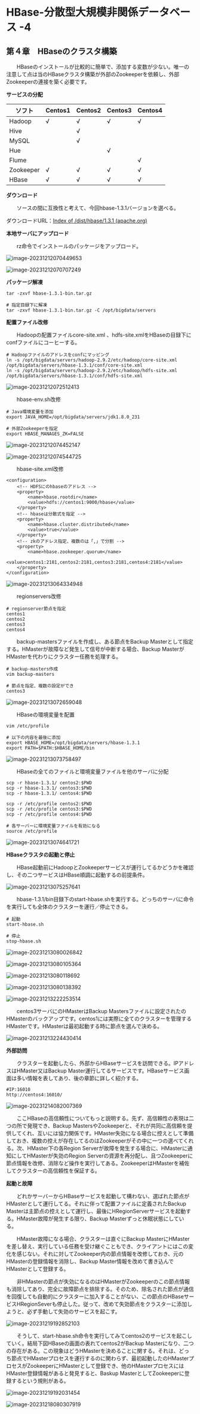 # HBase-分散型大規模非関係データベース -4

## 第４章　HBaseのクラスタ構築

　　HBaseのインストールが比較的に簡単で、添加する変数が少ない。唯一の注意して点は当のHBaseクラスタ構築が外部のZookeeperを依頼し、外部Zookeeperの連接を築く必要です。

**サービスの分配**

| ソフト    | Centos1 | Centos2 | Centos3 | Centos4 |
| --------- | ------- | ------- | ------- | ------- |
| Hadoop    | √       | √       | √       | √       |
| Hive      |         | √       |         |         |
| MySQL     |         | √       |         |         |
| Hue       |         |         | √       |         |
| Flume     |         |         |         | √       |
| Zookeeper | √       | √       | √       | √       |
| HBase     | √       | √       | √       | √       |

**ダウンロード**

　　ソースの間に互換性と考えて、今回hbase-1.3.1バージョンを選べる。

ダウンロードURL：[Index of /dist/hbase/1.3.1 (apache.org)](https://archive.apache.org/dist/hbase/1.3.1/)

**本地サーバにアップロード**

　　rz命令でインストールのパッケージをアップロード。

![image-20231212070449653](D:\OneDrive\picture\Typora\image-20231212070449653.png)

![image-20231212070707249](D:\OneDrive\picture\Typora\image-20231212070707249.png)

**パッケージ解凍**

```
tar -zxvf hbase-1.3.1-bin.tar.gz

# 指定目録下に解凍
tar -zxvf hbase-1.3.1-bin.tar.gz -C /opt/bigdata/servers
```

**配置ファイル改修**

　　Hadoopの配置ファイルcore-site.xml 、hdfs-site.xmlをHBaseの目録下にconfファイルにコーヒーする。

```
# Hadoopファイルのアドレスをconfにマッピング
ln -s /opt/bigdata/servers/hadoop-2.9.2/etc/hadoop/core-site.xml /opt/bigdata/servers/hbase-1.3.1/conf/core-site.xml
ln -s /opt/bigdata/servers/hadoop-2.9.2/etc/hadoop/hdfs-site.xml /opt/bigdata/servers/hbase-1.3.1/conf/hdfs-site.xml
```

![image-20231212072512413](D:\OneDrive\picture\Typora\image-20231212072512413.png)

　　hbase-env.sh改修

```
# Java環境変量を添加
export JAVA_HOME=/opt/bigdata/servers/jdk1.8.0_231

# 外部Zookeeperを指定
export HBASE_MANAGES_ZK=FALSE
```

![image-20231212074452147](D:\OneDrive\picture\Typora\image-20231212074452147.png)

![image-20231212074544725](D:\OneDrive\picture\Typora\image-20231212074544725.png)

　　hbase-site.xml改修

```
<configuration>
	<!-- HDFSにのhbaseのアドレス -->
	<property>
		<name>hbase.rootdir</name>
		<value>hdfs://centos1:9000/hbase</value>
	</property>
	<!-- hbaseは分散式を指定 -->
	<property>
		<name>hbase.cluster.distributed</name>
		<value>true</value>
	</property>
	<!-- zkのアドレス指定、複数のは「,」で分割 -->
	<property>
		<name>hbase.zookeeper.quorum</name>
		<value>centos1:2181,centos2:2181,centos3:2181,centos4:2181</value>
	</property>
</configuration>
```

![image-20231213064334948](D:\OneDrive\picture\Typora\image-20231213064334948.png)

　　regionservers改修

```
# regionserver節点を指定
centos1
centos2
centos3
centos4
```

　　backup-mastersファイルを作成し、ある節点をBackup Masterとして指定する。HMasterが故障など発生して信号が中断する場合、Backup MasterがHMasterを代わりにクラスター任務を処理する。

```
# backup-masters作成
vim backup-masters

# 節点を指定、複数の設定ができ
centos3
```

![image-20231213072659048](D:\OneDrive\picture\Typora\image-20231213072659048.png)

　　HBaseの環境変量を配置

```
vim /etc/profile

# 以下の内容を最後に添加
export HBASE_HOME=/opt/bigdata/servers/hbase-1.3.1
export PATH=$PATH:$HBASE_HOME/bin
```

![image-20231213073758497](D:\OneDrive\picture\Typora\image-20231213073758497.png)

　　HBaseの全てのファイルと環境変量ファイルを他のサーバに分配

```
scp -r hbase-1.3.1/ centos2:$PWD
scp -r hbase-1.3.1/ centos3:$PWD
scp -r hbase-1.3.1/ centos4:$PWD

scp -r /etc/profile centos2:$PWD
scp -r /etc/profile centos3:$PWD
scp -r /etc/profile centos4:$PWD

# 各サーバーに環境変量ファイルを有効になる
source /etc/profile
```

![image-20231213074641721](D:\OneDrive\picture\Typora\image-20231213074641721.png)

**HBaseクラスタの起動と停止**

　　HBase起動前にHadoopとZookeeperサービスが運行してるかどうかを確認し、その二つサービスはHBase順調に起動するの前提条件。

![image-20231213075257641](D:\OneDrive\picture\Typora\image-20231213075257641.png)

　　hbase-1.3.1/bin目録下のstart-hbase.shを実行する。どっちのサーバに命令を実行しても全体のクラスターを運行／停止できる。

```
# 起動
start-hbase.sh

# 停止
stop-hbase.sh
```

![image-20231213080026842](D:\OneDrive\picture\Typora\image-20231213080026842.png)

![image-20231213080105364](D:\OneDrive\picture\Typora\image-20231213080105364.png)

![image-20231213080118692](D:\OneDrive\picture\Typora\image-20231213080118692.png)

![image-20231213080138392](D:\OneDrive\picture\Typora\image-20231213080138392.png)

![image-20231213222253514](D:\OneDrive\picture\Typora\image-20231213222253514.png)

　　centos3サーバにのHMasterはBackup Mastersファイルに設定されたのHMasterのバックアップです。centos1には実際に全てのクラスターを管理するHMasterです。HMasterは最初起動する時に節点を選んで決める。

![image-20231213224430414](D:\OneDrive\picture\Typora\image-20231213224430414.png)

**外部訪問**

　　クラスターを起動したら、外部からHBaseサービスを訪問できる。IPアドレスはHMaster又はBackup Master運行してるサービスです。HBaseサービス画面は多い情報を表してあり、後の章節に詳しく紹介する。

```
#IP:16010
http://centos4:16010/
```

![image-20231214082007369](D:\OneDrive\picture\Typora\image-20231214082007369.png)

　　ここHBaseの高信頼性についてもっと説明する。先ず、高信頼性の表現は二つの所で発現でき、Backup MastersやZookeeperと、それが共同に高信頼を提供してくれ、互いには協力関係です。HMaster失効になる場合に控えとして準備しておき、複数の控えが存在してるのはZookeeperがその中に一つの選べてくれる。次、HMaster下の各Region Serverが故障を発生する場合に、HMasterに通知にしてHMasterが失効のRegion Serverの資源を再分配し、且つZookeeperに節点情報を改修、消除など操作を実行してある。ZookeeperはHMasterを補佐してクラスターの高信頼性を保証する。

**起動と故障**

　　どれかサーバーからHBaseサービスを起動して構わない、選ばれた節点がHMasterとして運行してる。それに伴って配置ファイルに定義されたBackup Masterは主節点の控えとして運行し、最後にHRegionServerサービスを起動する。HMaster故障が発生する限り、Backup Masterずっと休眠状態にしている。

　　HMaster故障になる場合、クラスターは直ぐにBackup MasterにHMasterを差し替え、実行している任務を受け継ぐこともでき、クライアントにはこの変化を感じない。それに対してZookeeper内の節点情報を改修しておき、元のHMasterの登録情報を消除し、Backup Master情報を改めて書き込んでHMasterとして登録する。

　　非HMasterの節点が失効になるのはHMasterがZookeeperのこの節点情報も消除してあり、完全に故障節点を排除する。そのため、除名された節点が通信を回復しても自動的にクラスターに加入することがない、この節点のHBaseサービスHRegionSeverも停止した。従って、改めて失効節点をクラスターに添加しようと、必ず手動して失効のサービスを起こす。

![image-20231219192852103](D:\OneDrive\picture\Typora\image-20231219192852103.png)

　　そうして、start-hbase.sh命令を実行してみてcentos2のサービスを起こしていく。結局下図HBaseの画面の表れてcentos2がBackup Masterになり、二つの存在がある。この現象はどうHMasterを決めることに関する。それは、どっち節点でHMasterプロセスを運行するのに関わらず、最初起動したのHMasterプロセスがZookeeperにHMasterとして登録でき、他のHMasterプロセスにはHMaster登録情報があると発見すると、Baskup MasterとしてZookeeperに登録するという規則がある。

![image-20231219192031454](D:\OneDrive\picture\Typora\image-20231219192031454.png)

![image-20231218080307919](D:\OneDrive\picture\Typora\image-20231218080307919.png)

